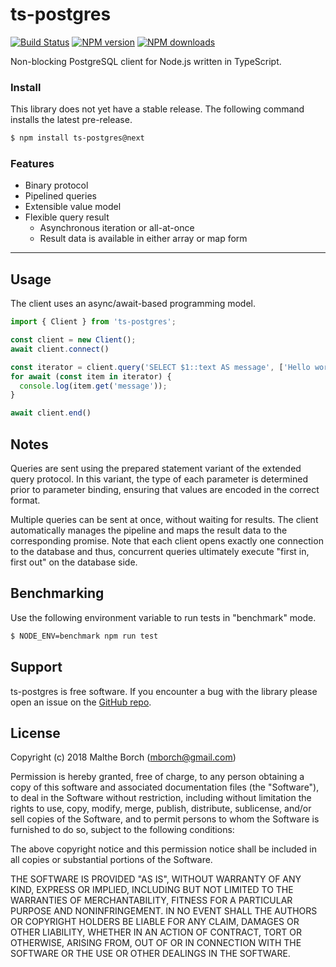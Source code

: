 # ts-postgres

[![Build Status](https://secure.travis-ci.org/malthe/ts-postgres.svg?branch=master)](http://travis-ci.org/malthe/ts-postgres)
<span class="badge-npmversion"><a href="https://npmjs.org/package/ts-postgres" title="View this project on NPM"><img src="https://img.shields.io/npm/v/ts-postgres.svg" alt="NPM version" /></a></span>
<span class="badge-npmdownloads"><a href="https://npmjs.org/package/ts-postgres" title="View this project on NPM"><img src="https://img.shields.io/npm/dm/ts-postgres.svg" alt="NPM downloads" /></a></span>

Non-blocking PostgreSQL client for Node.js written in TypeScript.

### Install

This library does not yet have a stable release. The following command installs the latest pre-release.

```sh
$ npm install ts-postgres@next
```

### Features

* Binary protocol
* Pipelined queries
* Extensible value model
* Flexible query result
  * Asynchronous iteration or all-at-once
  * Result data is available in either array or map form

---

## Usage

The client uses an async/await-based programming model.

```typescript
import { Client } from 'ts-postgres';

const client = new Client();
await client.connect()

const iterator = client.query('SELECT $1::text AS message', ['Hello world!']);
for await (const item in iterator) {
  console.log(item.get('message'));
}

await client.end()
```

## Notes

Queries are sent using the prepared statement variant of the extended query protocol. In this variant, the type of each parameter is determined prior to parameter binding, ensuring that values are encoded in the correct format.

Multiple queries can be sent at once, without waiting for results. The client automatically manages the pipeline and maps the result data to the corresponding promise. Note that each client opens exactly one connection to the database and thus, concurrent queries ultimately execute "first in, first out" on the database side.

## Benchmarking

Use the following environment variable to run tests in "benchmark" mode.

```bash
$ NODE_ENV=benchmark npm run test
```

## Support

ts-postgres is free software.  If you encounter a bug with the library please open an issue on the [GitHub repo](https://github.com/malthe/ts-postgres).

## License

Copyright (c) 2018 Malthe Borch (mborch@gmail.com)

 Permission is hereby granted, free of charge, to any person obtaining a copy
 of this software and associated documentation files (the "Software"), to deal
 in the Software without restriction, including without limitation the rights
 to use, copy, modify, merge, publish, distribute, sublicense, and/or sell
 copies of the Software, and to permit persons to whom the Software is
 furnished to do so, subject to the following conditions:

 The above copyright notice and this permission notice shall be included in
 all copies or substantial portions of the Software.

 THE SOFTWARE IS PROVIDED "AS IS", WITHOUT WARRANTY OF ANY KIND, EXPRESS OR
 IMPLIED, INCLUDING BUT NOT LIMITED TO THE WARRANTIES OF MERCHANTABILITY,
 FITNESS FOR A PARTICULAR PURPOSE AND NONINFRINGEMENT. IN NO EVENT SHALL THE
 AUTHORS OR COPYRIGHT HOLDERS BE LIABLE FOR ANY CLAIM, DAMAGES OR OTHER
 LIABILITY, WHETHER IN AN ACTION OF CONTRACT, TORT OR OTHERWISE, ARISING FROM,
 OUT OF OR IN CONNECTION WITH THE SOFTWARE OR THE USE OR OTHER DEALINGS IN
 THE SOFTWARE.
